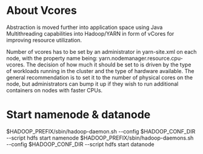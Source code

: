# About Vcores
Abstraction is moved further into application space using Java Multithreading capabilities into Hadoop/YARN in form of vCores for improving resource utilization.

Number of vcores has to be set by an administrator in yarn-site.xml on each node, with the property name being: yarn.nodemanager.resource.cpu-vcores.
The decision of how much it should be set to is driven by the type of workloads running in the cluster and the type of hardware available. 
The general recommendation is to set it to the number of physical cores on the node, but administrators can bump it up if they wish to run additional containers on nodes with faster CPUs.


# Start namenode & datanode
$HADOOP_PREFIX/sbin/hadoop-daemon.sh --config $HADOOP_CONF_DIR --script hdfs start namenode
$HADOOP_PREFIX/sbin/hadoop-daemons.sh --config $HADOOP_CONF_DIR --script hdfs start datanode
